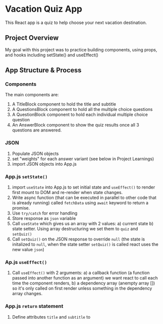 # Vacation Quiz App

This React app is a quiz to help choose your next vacation destination. 


## Project Overview

My goal with this project was to practice building components, using props, and hooks including setState() and useEffect()


## App Structure & Process

### Components
The main components are: 
1. A TitleBlock component to hold the title and subtitle
2. A QuestionsBlock component to hold all the multiple choice questions
3. A QuestionBlock component to hold each individual multiple choice question 
3. An AnswerBlock component to show the quiz results once all 3 questions are answered.

### JSON
1. Populate JSON objects 
2. set "weights" for each answer variant (see below in Project Learnings)  
3. import JSON objects into App.js 

### App.js `setState()`
1. import `useState` into App.js to set initial state and `useEffect()` to render first mount to DOM and re-render when state changes. 
2. Write async function (that can be executed in parallel to other code that is already running) called `fetchData` using `await` keyword to return a promise.
3. Use `try/catch` for error handling
4. Store response as `json` variable
5. Call `useState` which gives us an array with 2 values: a) current state b) state setter. Using array destructuring we set them to `quiz` and `setQuiz()`
6. Call `setQuiz()` on the JSON response to override `null` (the state is initalized to `null`, when the state setter `setQuiz()` is called react uses the new value `json`)

### Ap.js `useEffect()`
1. Call `useEffect()` with 2 arguments: 
    a) a callback function (a function passed into another function as an argument) we want react to call each time the component renders, 
    b) a dependency array (anempty array []) so it's only called on first render unless something in the dependency array changes.

### App.js `return` statement
1. Define attributes `title` and `subtitle` to <Title/> component element as JSX
2. Use optional chaining so if `quiz` doesn't evaluate it returns undefined (see Project Learnings)
2. Map `quiz.content` (if `quiz` exists) array to render data to <QuestionBlocks/> and define `key` and `quizItem` attributes 
3. `key` keeps track of the order of items when mapped and between renders

### TitleBlock
1. Pass destrictured `props` of `{title, subtitle}` into `Title` component 
2. Return a <div> with an <h1> element of `{title}` and a <p> elents of `{subtitle}` 

### QuestionsBlock
1. Pass `props` `{quizItem}` into `QuestionsBlock` component 
Return a <div> with an <h1> element of `{quizItem.text}` to display multiple choice question titles.
2. Map `quizItem.question` to display each indivdual multiple choice question in imported <QuestionBlock/>
3. Add `key`, `question`, and `id` attributes to  <QuestionBlock/>

### QuestionBlock
1. Pass destructured `props` `{id, question}` into `QuestionBlock` component 
2. Return <button> element containing clickable image `{question.image}`, text `{question.text}`,and linked image credit `{question.credit}`
3. set `tabIndex` to `"-1"` in <a> element so user can't tab inside of button 

### QuizContext
1. Import `{ createContext }` to `QuizContext` provider component to pass answer object (including `answers`and `setAnswers`) down the chain so it is accessible to all children
2. Import `{ QuizContext }` into `App.js`
3. Call `useState()` hook to set `{answers, setAnswers}`
4. Wrap `App.js` `return` statement in <QuizContext.Provider> to pass down `answers` and `setAnswers()` as props to all children

1. setAnswers is declared in QuizContext and then wraps the return statement in App.js (essentially passed as props to <QuestionBlock />
2. What exactly is happening here? const { setAnswers } = useContext(QuizContext);
3. Then onClick setAnswers() is called and the new answer is added to existing answers object with an id
4. Then answers is passed to App.js by QuizContext for use in the useEffect hook 

### useEffect() hook in App.js
useEffect hook defines what a component needs to do after render. Second argument of array measn it only carries out that action if a prop or state has changed. Empty array means it only runs once, otherwise it runs if a prop or state has changed, in this case if the quiz or answers objects change 
1. do not run useEffect until quiz returns 
2. and run it again if the answers object changes 
3. set variables to see when all 3 multiple choice questions have been answered:  
//map content array for id's
    const questionIds = quiz.content.map((item) => item.id);
    //Object.keys converts answers object to an array
    //if length is greater than or equal to questionIds length set 
    const hasCompleted = Object.keys(answers).length >= questionIds.length;
4. Now that we have confrimed all answers are in the object we can calculate weighted answers to return final travel recommendation
5. //set State for scoredSuggestions
  const [travelSuggestion, setTravelSuggestion] = useState(null);
6. Add weights to JSON to dteremine answer in scalable way (instead of listing 60 combinations)
7. ......

### AnswerBlock

in app.js  if travelSuggestion is false (no travelSuggestion set) don't show AnswerBlock 


## Project Learnings

### importing JSON objects into App.js

This was my first experience with importing a JSON file into App.js. Here's how I did it: 

add script to pakcage.json "start:backend": "npx json-server --watch db.json --port 8000" then run command $npm i json-server
put JSON object as value on new object with teh key: "quiz"
run command $npm run start:backend
can now view JSON at http://localhost:8000/quiz

I understand it should also work in the public folder, however,this isn't ideal for production builds. 

### Learning Optional chaining `(?.)`

I initially didn't include the optional chaining operator and my code was throwing errors when I tried to `.map()` `quiz` before the promise returned.

I learned that I needed to specify conditional (`quiz &&`) so that it is only mapping when the quiz promise is returned from the async function. Before it returns the function will now evaluate to `undefined` instead of throwing an error. 

A benefit of optional chaining, is reduces the number of if statements we need. 

reference: https://developer.mozilla.org/en-US/docs/Web/JavaScript/Reference/Operators/Optional_chaining

### Learning CreateContext 
(reference https://www.w3schools.com/react/react_usecontext.asp)
allows us to pass down and use data in any component without using props. Providing component (provider) passes variable (answers-- an empty array) down the chain so it is accessible to all children

### Learning about weighted JSON objects 

## Conclusion ???


## What's Next
1. Make site responsive 
2. Disable question after selection
3. Additional styling


